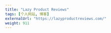 ```yaml
---
title: "Lazy Product Reviews"
tags: [个人网站, 博客]
externalUrl: "https://lazyproductreviews.com/"
weight: 911
---
```

